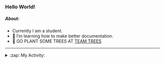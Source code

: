 ### Hello World!

##### About:
- Currently I am a student.
- 🌱 I’m learning how to make better documentation.
- 🌱 GO PLANT SOME TREES AT [TEAM TREES](https://teamtrees.org/)

---
<details>
  <summary>:zap: My Activity:</summary>
  
<!--START_SECTION:waka-->
![Code Time](http://img.shields.io/badge/Code%20Time-1%2C019%20hrs-blue)

**I'm a Night 🦉** 

```text
🌞 Morning    106 commits    ███░░░░░░░░░░░░░░░░░░░░░░   13.04% 
🌆 Daytime    206 commits    ██████░░░░░░░░░░░░░░░░░░░   25.34% 
🌃 Evening    235 commits    ███████░░░░░░░░░░░░░░░░░░   28.91% 
🌙 Night      266 commits    ████████░░░░░░░░░░░░░░░░░   32.72%

```
📅 **I'm Most Productive on Tuesday** 

```text
Monday       120 commits    ███░░░░░░░░░░░░░░░░░░░░░░   14.76% 
Tuesday      136 commits    ████░░░░░░░░░░░░░░░░░░░░░   16.73% 
Wednesday    121 commits    ███░░░░░░░░░░░░░░░░░░░░░░   14.88% 
Thursday     125 commits    ███░░░░░░░░░░░░░░░░░░░░░░   15.38% 
Friday       104 commits    ███░░░░░░░░░░░░░░░░░░░░░░   12.79% 
Saturday     90 commits     ██░░░░░░░░░░░░░░░░░░░░░░░   11.07% 
Sunday       117 commits    ███░░░░░░░░░░░░░░░░░░░░░░   14.39%

```


📊 **This Week I Spent My Time On** 

```text
🔥 Editors: 
VS Code                  10 hrs 14 mins      █████████████████████████   100.0%

🐱‍💻 Projects: 
TearDrops                3 hrs 51 mins       █████████░░░░░░░░░░░░░░░░   37.63% 
CSF22                    2 hrs 41 mins       ██████░░░░░░░░░░░░░░░░░░░   26.37% 
TEA-onboarding-bot       1 hr 52 mins        ████░░░░░░░░░░░░░░░░░░░░░   18.29% 
advent-of-code-2022      49 mins             ██░░░░░░░░░░░░░░░░░░░░░░░   8.0% 
praise-demo              30 mins             █░░░░░░░░░░░░░░░░░░░░░░░░   4.95%

```


 Last Updated on 31/01/2023 14:04:17 UTC
<!--END_SECTION:waka-->
</details>
